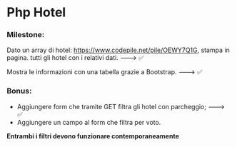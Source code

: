 # Php Hotel

### Milestone:
Dato un array di hotel: https://www.codepile.net/pile/OEWY7Q1G, stampa in pagina. tutti gli hotel con i relativi dati. ---> ✅ 

Mostra le informazioni con una tabella grazie a Bootstrap. ---> ✅ 

### Bonus:
- Aggiungere form che tramite GET filtra gli hotel con parcheggio; ---> ✅
- Aggiungere un campo al form che filtra per voto.

**Entrambi i filtri devono funzionare contemporaneamente**